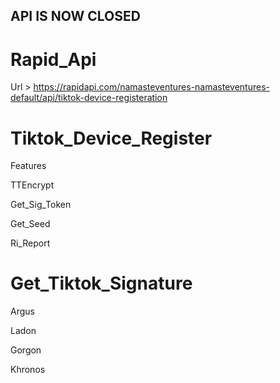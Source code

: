 
## API IS NOW CLOSED

# Rapid_Api

Url > https://rapidapi.com/namasteventures-namasteventures-default/api/tiktok-device-registeration


# Tiktok_Device_Register

Features

TTEncrypt

Get_Sig_Token

Get_Seed

Ri_Report

# Get_Tiktok_Signature

Argus

Ladon

Gorgon

Khronos


